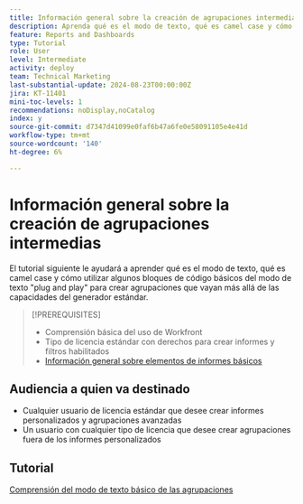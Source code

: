 ```yaml
---
title: Información general sobre la creación de agrupaciones intermedias
description: Aprenda qué es el modo de texto, qué es camel case y cómo utilizar algunos bloques de código básicos del modo de texto "plug and play" para crear agrupaciones que vayan más allá de las capacidades del generador estándar.
feature: Reports and Dashboards
type: Tutorial
role: User
level: Intermediate
activity: deploy
team: Technical Marketing
last-substantial-update: 2024-08-23T00:00:00Z
jira: KT-11401
mini-toc-levels: 1
recommendations: noDisplay,noCatalog
index: y
source-git-commit: d7347d41099e0faf6b47a6fe0e58091105e4e41d
workflow-type: tm+mt
source-wordcount: '140'
ht-degree: 6%

---
```



# Información general sobre la creación de agrupaciones intermedias

El tutorial siguiente le ayudará a aprender qué es el modo de texto, qué es camel case y cómo utilizar algunos bloques de código básicos del modo de texto &quot;plug and play&quot; para crear agrupaciones que vayan más allá de las capacidades del generador estándar.

>[!PREREQUISITES]
>
>* Comprensión básica del uso de Workfront
>* Tipo de licencia estándar con derechos para crear informes y filtros habilitados
>* [Información general sobre elementos de informes básicos](https://experienceleague.adobe.com/?recommended=Workfront-U-1-2022.1.reporting)

## Audiencia a quien va destinado

* Cualquier usuario de licencia estándar que desee crear informes personalizados y agrupaciones avanzadas
* Un usuario con cualquier tipo de licencia que desee crear agrupaciones fuera de los informes personalizados


## Tutorial

[Comprensión del modo de texto básico de las agrupaciones](basic-text-mode-for-groupings.md)

